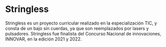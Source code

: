 # Stringless

Stringless es un proyecto curricular realizado en la especialización TIC, y consta de un bajo sin cuerdas, ya que son reemplazados por lasers y pulsadores.
Stringless fue finalista del Concurso Nacional de innovaciones, INNOVAR, en la edición 2021 y 2022.
